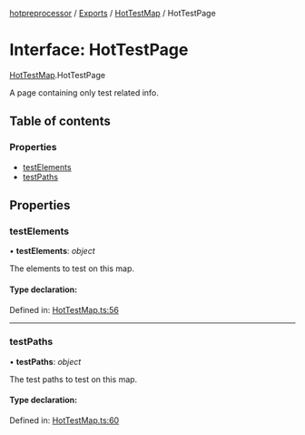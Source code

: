 [hotpreprocessor](../README.md) / [Exports](../modules.md) / [HotTestMap](../modules/hottestmap.md) / HotTestPage

# Interface: HotTestPage

[HotTestMap](../modules/hottestmap.md).HotTestPage

A page containing only test related info.

## Table of contents

### Properties

- [testElements](hottestmap.hottestpage.md#testelements)
- [testPaths](hottestmap.hottestpage.md#testpaths)

## Properties

### testElements

• **testElements**: *object*

The elements to test on this map.

#### Type declaration:

Defined in: [HotTestMap.ts:56](https://github.com/OurFreeLight/HotPreprocessor/blob/2227d35/src/HotTestMap.ts#L56)

___

### testPaths

• **testPaths**: *object*

The test paths to test on this map.

#### Type declaration:

Defined in: [HotTestMap.ts:60](https://github.com/OurFreeLight/HotPreprocessor/blob/2227d35/src/HotTestMap.ts#L60)
